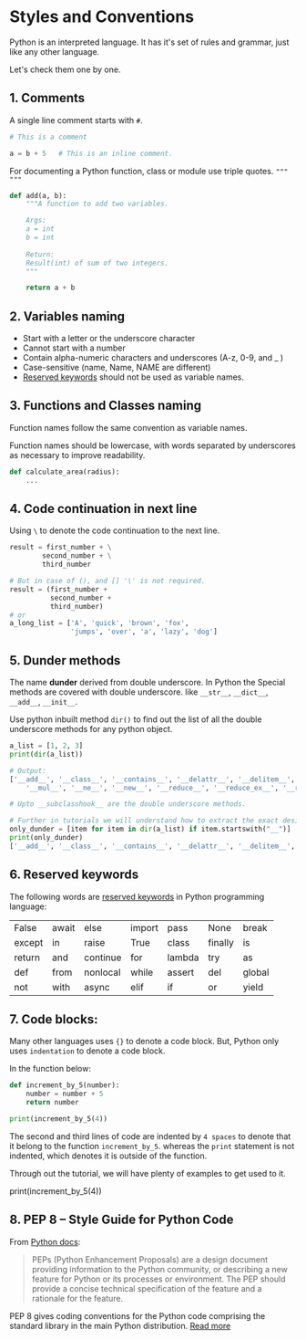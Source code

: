 # Styles and Conventions

Python is an interpreted language. It has it's set of rules and grammar, just like any other language.

Let's check them one by one.

## 1. Comments
A single line comment starts with `#`.
```python
# This is a comment

a = b + 5   # This is an inline comment. 
```

For documenting a Python function, class or module use triple quotes. `""" """`
```python
def add(a, b):
    """A function to add two variables.

    Args:
    a = int
    b = int 
    
    Return:
    Result(int) of sum of two integers.
    """

    return a + b
```

## 2. Variables naming
- Start with a letter or the underscore character
- Cannot start with a number
- Contain alpha-numeric characters and underscores (A-z, 0-9, and _ )
- Case-sensitive (name, Name, NAME are different)
- [Reserved keywords](https://github.com/CodingMantras/python-tutorials/blob/master/1_getting_started/6_styles_and_conventions.md#6-reserved-keywords) should not be used as variable names.

## 3. Functions and Classes naming
Function names follow the same convention as variable names.

Function names should be lowercase, with words separated by underscores as necessary to improve readability.

```python
def calculate_area(radius):
    ...
```

## 4. Code continuation in next line
Using `\` to denote the code continuation to the next line.
```python
result = first_number + \
        second_number + \
        third_number

# But in case of (), and [] '\' is not required.
result = (first_number +
          second_number +
          third_number)
# or
a_long_list = ['A', 'quick', 'brown', 'fox',
               'jumps', 'over', 'a', 'lazy', 'dog']
```

## 5. Dunder methods
The name **dunder** derived from double underscore. In Python the Special methods are covered with double underscore. like `__str__`, `__dict__`, `__add__`, `__init__`.

Use python inbuilt method `dir()` to find out the list of all the double underscore methods for any python object.
```python
a_list = [1, 2, 3]
print(dir(a_list))

# Output:
['__add__', '__class__', '__contains__', '__delattr__', '__delitem__', '__dir__', '__doc__', '__eq__', '__format__', '__ge__', '__getattribute__', '__getitem__', '__gt__', '__hash__', '__iadd__', '__imul__', '__init__', '__init_subclass__', '__iter__', '__le__', '__len__', '__lt__',
    '__mul__', '__ne__', '__new__', '__reduce__', '__reduce_ex__', '__repr__', '__reversed__', '__rmul__', '__setattr__', '__setitem__', '__sizeof__', '__str__', '__subclasshook__', 'append', 'clear', 'copy', 'count', 'extend', 'index', 'insert', 'pop', 'remove', 'reverse', 'sort']

# Upto __subclasshook__ are the double underscore methods.

# Further in tutorials we will understand how to extract the exact desired things from a list, like:
only_dunder = [item for item in dir(a_list) if item.startswith("__")]
print(only_dunder)
['__add__', '__class__', '__contains__', '__delattr__', '__delitem__', '__dir__', '__doc__', '__eq__', '__format__', '__ge__', '__getattribute__', '__getitem__', '__gt__', '__hash__', '__iadd__', '__imul__', '__init__', '__init_subclass__', '__iter__', '__le__', '__len__', '__lt__', '__mul__', '__ne__', '__new__', '__reduce__', '__reduce_ex__', '__repr__', '__reversed__', '__rmul__', '__setattr__', '__setitem__', '__sizeof__', '__str__', '__subclasshook__']
```

## 6. Reserved keywords
The following words are [reserved keywords](https://docs.python.org/3.8/reference/lexical_analysis.html#keywords) in Python programming language:

||||||||
|-----|-----|-----|-----|-----|-----|-----|
|False|await|else |import|pass|None|break|
|except|in|raise|True|class|finally|is|
|return|and|continue|for|lambda|try|as|
|def|from|nonlocal|while|assert|del|global|
|not|with|async|elif|if|or|yield|

## 7. Code blocks:
Many other languages uses `{}` to denote a code block. But, Python only uses `indentation` to denote a code block.

In the function below:
```python
def increment_by_5(number):
    number = number + 5
    return number

print(increment_by_5(4))
```
The second and third lines of code are indented by `4 spaces` to denote that it belong to the function `increment_by_5`. whereas the `print` statement is not indented, which denotes it is outside of the function.

Through out the tutorial, we will have plenty of examples to get used to it. 

print(increment_by_5(4))

## 8. PEP 8 – Style Guide for Python Code
From [Python docs](https://peps.python.org/pep-0001/):
> PEPs (Python Enhancement Proposals) are a design document providing information to the Python community, or describing a new feature for Python or its processes or environment. The PEP should provide a concise technical specification of the feature and a rationale for the feature.

PEP 8 gives coding conventions for the Python code comprising the standard library in the main Python distribution.
[Read more](https://peps.python.org/pep-0008/)


